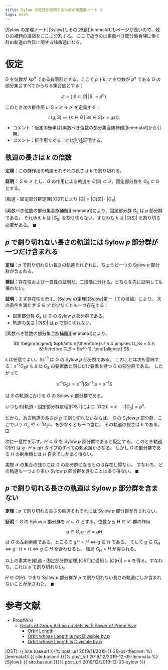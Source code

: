 ```yaml
---
title: Sylow の定理を証明するための補題集ノート 2
tags: math
---
```


[Sylow の定理ノート][Sylow]もその[補題][lemmata1]もページが長いので、残りの補題の議論をここに分割する。
ここで扱うのは素数べき部分集合族に働く群の軌道の性質に関する諸命題になる。

# 仮定

$G$ を位数が $kp^n$ である有限群とする。ここで $p \nmid k.$
$\mathscr S$ を位数が $p^n$ である $G$ の部分集合すべてからなる集合族とする：

$$
\mathscr S \coloneqq \{\, S \subset G |\, \lvert S \rvert = p^n \}.
$$

このとき次の群作用 $L\colon G \times \mathscr{S} \longrightarrow \mathscr{S}$ を定義する：

$$
L(g, S) \coloneqq \{ x \in G \,|\, \exists s \in S(x = gs) \}.
$$

* コメント：仮定の後半は[素数べき位数の部分集合族補題][lemmata1]から引用。
* コメント：群作用であることは別途証明する。

## 軌道の長さは $k$ の倍数

**定理**：この群作用の軌道それぞれの長さは $k$ で割り切れる。

**証明**：
$S \in \mathscr{S}$ とし、$G$ の作用による軌道を $O(S) \subset \mathscr{S}$、固定部分群を $G_S \subset G$ とする。

[軌道・固定部分群定理][OST]により $\lvert G \rvert = \lvert O(S) \rvert \cdot \lvert G_S\rvert.$

[素数べき位数の部分集合族補題][lemmata1]により、固定部分群 $G_S$ は $p$ 部分群である。
それゆえ $k$ は $\lvert G_S \rvert$ を割り切らない。すなわち $k$ は $\lvert O(S) \rvert$ を割り切る必要がある。
$\blacksquare$

## $p$ で割り切れない長さの軌道には Sylow $p$ 部分群が一つだけ含まれる

**定理**：$p$ で割り切れない長さの軌道それぞれに、ちょうど一つの
Sylow $p$ 部分群が含まれる。

**検討**：存在性および一意性の証明だ。二段階に分ける。どちらを先に証明しても構わない。

**証明**：まず存在性を示す。[Sylow の定理][Sylow]第一（での推論）により、
次の条件を満たす $S \in \mathscr S$ が少なくとも一つ存在する：
* 固定部分群 $G_S$ は $G$ の Sylow $p$ 部分群である。
* 軌道の長さ $\lvert O(S) \rvert$ は $p$ で割り切れない。

[素数べき位数の部分集合族補題][lemmata1]により、

$$
\begin{aligned}
&\phantom{\therefore}s \in S \implies G_Ss = S.\\
&\therefore G_S = Ss^{-1}.
\end{aligned}
$$

$s$ は任意でよい。$Ss^{-1}$ は $G$ の Sylow $p$ 部分群である。
このことは次も意味する：$s^{-1}G_Ss$ もまた $G_S$ の要素数と同じだけ要素を持つ $G$ の部分群である。
したがって

$$
s^{-1}G_Ss = s^{-1}(Ss^{-1})s = s^{-1}S
$$

は $S$ の軌道における $G$ の Sylow $p$ 部分群である。

いつもの[軌道・固定部分群定理][OST]により $\lvert O(S) \rvert = k\quad \because \lvert G_S \rvert = p^n.$

だから、ある軌道の長さが $p$ で割り切れないならば、
$G$ の Sylow $p$ 部分群、ここでいう $G_S$ や $s^{-1}G_Ss$、を少なくとも一つ含む。
その軌道の長さは $k$ である。
$\Box$

次に一意性を示す。$H \subset G$ を Sylow $p$ 部分群であると仮定する。
このとき軌道 $O(H)$ は $g \cdot H = gH$ タイプのすべての剰余類からなる。
しかし $G$ の部分群である $H$ の剰余類とは $H$ 自身でしかあり得ない。

実際 $\mathscr S$ の集合の残りには $G$ の部分群になるものは存在し得ない。
すなわち、どの軌道も一つより多い Sylow $p$ 部分群を含むことはあり得ない。
$\blacksquare$

## $p$ で割り切れる長さの軌道は Sylow $p$ 部分群を含まない

**定理**：$p$ で割り切れる長さの軌道それぞれには Sylow $p$ 部分群が含まれない。

**証明**：
$G$ の Sylow $p$ 部分群を $H \subset G$ とする。位数から $H \in \mathscr S.$
群の作用

$$
g \in G, g \cdot H = gH
$$

は $G$ の左剰余類である。ところで $gH = H \iff g \in H$ である。
そして $g \in G_H \iff g \cdot H = H \iff g \in H$ を合わせると、
結局 $G_H = H$ が得られる。

以上の事実を[軌道・固定部分群定理][OST]に適用し $\lvert O(H) \rvert = k$
を得る。すなわち、これは $p$ で割り切れない。

$H \in O(H).$ つまり Sylow $p$ 部分群が $p$ で割り切れない長さの軌道にしか含まれないことが示された。
$\blacksquare$

# 参考文献

* ProofWiki
  * [Orbits of Group Action on Sets with Power of Prime Size](https://proofwiki.org/wiki/Orbits_of_Group_Action_on_Sets_with_Power_of_Prime_Size)
    * [Orbit Length](https://proofwiki.org/wiki/Orbits_of_Group_Action_on_Sets_with_Power_of_Prime_Size/Orbit_Length)
    * [Orbit whose Length is not Divisible by p](https://proofwiki.org/wiki/Orbits_of_Group_Action_on_Sets_with_Power_of_Prime_Size/Orbit_whose_Length_is_not_Divisible_by_p)
    * [Orbit whose Length is Divisible by p](https://proofwiki.org/wiki/Orbits_of_Group_Action_on_Sets_with_Power_of_Prime_Size/Orbit_whose_Length_is_Divisible_by_p)

[OST]: {{ site.baseurl }}{% post_url 2019/11/2019-11-29-os-theorem %}
[lemmata1]: {{ site.baseurl }}{% post_url 2019/12/2019-12-05-lemmata %}
[Sylow]: {{ site.baseurl }}{% post_url 2019/12/2019-12-03-sylow %}
